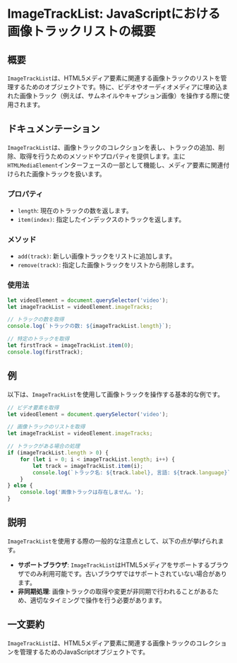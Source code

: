 <!--
Meta Description: # ImageTrackList: JavaScriptにおける画像トラックリストの概要 ## 概要 `ImageTrackList`は、HTML5メディア要素に関連する画像トラックのリストを管理するためのオブジェクトです。特に、ビデオやオーディオメディアに埋め込まれた画像トラック（例えば、サムネイ...
Meta Keywords: imagetracklist, let, track, length, videoelement
-->

# ImageTrackList: JavaScriptにおける画像トラックリストの概要

## 概要
`ImageTrackList`は、HTML5メディア要素に関連する画像トラックのリストを管理するためのオブジェクトです。特に、ビデオやオーディオメディアに埋め込まれた画像トラック（例えば、サムネイルやキャプション画像）を操作する際に使用されます。

## ドキュメンテーション
`ImageTrackList`は、画像トラックのコレクションを表し、トラックの追加、削除、取得を行うためのメソッドやプロパティを提供します。主に`HTMLMediaElement`インターフェースの一部として機能し、メディア要素に関連付けられた画像トラックを扱います。

### プロパティ
- `length`: 現在のトラックの数を返します。
- `item(index)`: 指定したインデックスのトラックを返します。

### メソッド
- `add(track)`: 新しい画像トラックをリストに追加します。
- `remove(track)`: 指定した画像トラックをリストから削除します。

### 使用法
```javascript
let videoElement = document.querySelector('video');
let imageTrackList = videoElement.imageTracks;

// トラックの数を取得
console.log(`トラックの数: ${imageTrackList.length}`);

// 特定のトラックを取得
let firstTrack = imageTrackList.item(0);
console.log(firstTrack);
```

## 例
以下は、`ImageTrackList`を使用して画像トラックを操作する基本的な例です。

```javascript
// ビデオ要素を取得
let videoElement = document.querySelector('video');

// 画像トラックのリストを取得
let imageTrackList = videoElement.imageTracks;

// トラックがある場合の処理
if (imageTrackList.length > 0) {
    for (let i = 0; i < imageTrackList.length; i++) {
        let track = imageTrackList.item(i);
        console.log(`トラック名: ${track.label}, 言語: ${track.language}`);
    }
} else {
    console.log('画像トラックは存在しません。');
}
```

## 説明
`ImageTrackList`を使用する際の一般的な注意点として、以下の点が挙げられます。

- **サポートブラウザ**: `ImageTrackList`はHTML5メディアをサポートするブラウザでのみ利用可能です。古いブラウザではサポートされていない場合があります。
- **非同期処理**: 画像トラックの取得や変更が非同期で行われることがあるため、適切なタイミングで操作を行う必要があります。

## 一文要約
`ImageTrackList`は、HTML5メディア要素に関連する画像トラックのコレクションを管理するためのJavaScriptオブジェクトです。